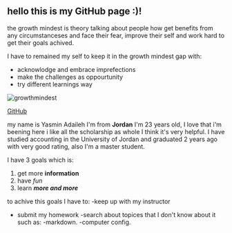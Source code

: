 ## hello this is my **GitHub** page :)! 

the growth mindest is theory talking about people how get benefits from any circumstanceses and face their fear, improve their self and work hard to get their goals achived.


I have to remained my self to keep it in the growth mindest gap with:
+ acknowlodge and embrace imprefections 
+ make the challenges as oppourtunity 
+ try different learnings way 

![growthmindest](https://live.staticflickr.com/3175/5867129872_287550b610_b.jpg)


[GitHub](https://github.com/yasminadaileh1)

my name is Yasmin Adaileh I'm from **Jordan** I'm 23 years old, I love that i'm beening here i like all the scholarship as whole I think it's very helpful. I have studied accounting in the University of Jordan and graduated 2 years ago with very good rating, also I'm a master student. 


I have 3 goals which is:
1. get more **information**
2. have *fun*
3. learn _**more and more**_


to achive this goals I have to:
-keep up with my instructor
- submit my homework
-search about topices that I don't know about it such as:
  -markdown.
  -computer config.
